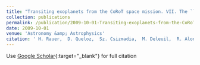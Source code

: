 ```yaml
---
title: "Transiting exoplanets from the CoRoT space mission. VII. The ``hot-Jupiter&apos;&apos;-type planet CoRoT-5b"
collection: publications
permalink: /publication/2009-10-01-Transiting-exoplanets-from-the-CoRoT-space-mission-VII-The-hot-Jupiter-type-planet-CoRoT-5b
date: 2009-10-01
venue: 'Astronomy &amp; Astrophysics'
citation: ' H. Rauer,  D. Queloz,  Sz. Csizmadia,  M. Deleuil,  R. Alonso,  S. Aigrain,  J. Almenara,  M. Auvergne,  A. Baglin,  P. Barge,  P. Bordé,  F. Bouchy,  H. Bruntt,  J. Cabrera,  L. Carone,  S. Carpano,  R. de La Reza,  H. Deeg,  R. Dvorak,  A. Erikson,  M. Fridlund,  D. Gandolfi,  M. Gillon,  T. Guillot,  E. Guenther,  A. Hatzes,  G. Hébrard,  P. Kabath,  L. Jorda,  H. Lammer,  A. Léger,  A. Llebaria,  P. Magain,  T. Mazeh,  C. Moutou,  M. Ollivier,  M. Pätzold,  F. Pont,  M. Rabus,  S. Renner,  D. Rouan,  A. Shporer,  B. Samuel,  J. Schneider,  A. Triaud,  G. Wuchterl, &quot;Transiting exoplanets from the CoRoT space mission. VII. The ``hot-Jupiter&amp;apos;&amp;apos;-type planet CoRoT-5b.&quot; Astronomy &amp;amp; Astrophysics, 2009.'
---
```

Use [Google Scholar](https://scholar.google.com/scholar?q=Transiting+exoplanets+from+the+CoRoT+space+mission.+VII.+The+``hot+Jupiter&#x27;&#x27;+type+planet+CoRoT+5b){:target="_blank"} for full citation